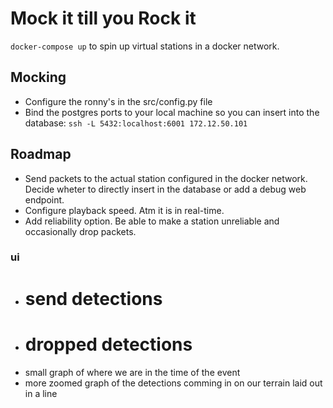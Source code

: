 # Mock it till you Rock it

`docker-compose up` to spin up virtual stations in a docker network.

## Mocking

- Configure the ronny's in the src/config.py file
- Bind the postgres ports to your local machine so you can insert into the database: `ssh -L 5432:localhost:6001 172.12.50.101`


## Roadmap

- Send packets to the actual station configured in the docker network. Decide wheter to directly insert in the database or add a debug web endpoint.
- Configure playback speed. Atm it is in real-time.
- Add reliability option. Be able to make a station unreliable and occasionally drop packets.


### ui

- # send detections
- # dropped detections
- small graph of where we are in the time of the event
- more zoomed graph of the detections comming in on our terrain laid out in a line

